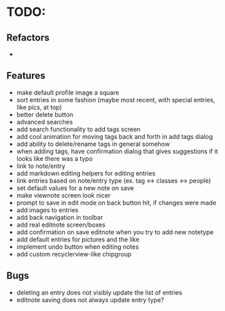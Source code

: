 # TODO:

## Refactors
-

## Features
- make default profile image a square
- sort entries in some fashion (maybe most recent, with special entries, like pics, at top)
- better delete button
- advanced searches
- add search functionality to add tags screen
- add cool animation for moving tags back and forth in add tags dialog
- add ability to delete/rename tags in general somehow
- when adding tags, have confirmation dialog that gives suggestions if it looks like there was a typo
- link to note/entry
- add markdown editing helpers for editing entries
- link entries based on note/entry type (ex. tag <-> classes <-> people)
- set default values for a new note on save
- make viewnote screen look nicer
- prompt to save in edit mode on back button hit, if changes were made
- add images to entries
- add back navigation in toolbar
- add real editnote screen/boxes
- add confirmation on save editnote when you try to add new notetype
- add default entries for pictures and the like
- implement undo button when editing notes
- add custom recyclerview-like chipgroup

## Bugs
- deleting an entry does not visibly update the list of entries
- editnote saving does not always update entry type?
